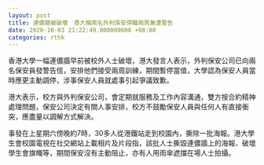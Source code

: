 ```yaml
---
layout: post
title: 連儂牆被破壞　港大稱兩名外判保安停職兩周兼遭警告
date: 2020-10-03 21:22:49.000000000 +08:00
categories: rthk
---
```


香港大學一幅連儂牆早前被校外人士破壞，港大發言人表示，外判保安公司已向兩名保安員發警告信，安排他們接受兩周訓練，期間暫停當值，大學認為保安人員當時應更主動調停，涉事保安人員就處事引起爭議致歉。

港大表示，校方與外判保安公司，會定期就服務及工作內容溝通，雙方按合約精神處理問題，保安公司決定有關人事安排，校方不鼓勵保安人員與任何人有直接衝突，應盡量以調解方式解決。

事發在上星期六傍晚約7時，30多人從港鐵站走到校園內，撕除一批海報。港大學生會校園電視在社交網站上載相片及片段指，該批人士撕毀連儂牆上的海報、破壞學生會旗幟等，期間保安沒有主動阻止，亦有人用雨傘遮擋在場人士拍攝。

